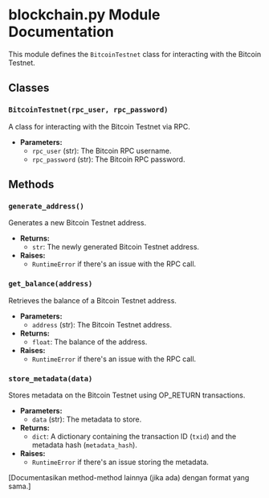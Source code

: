 # blockchain.py Module Documentation

This module defines the `BitcoinTestnet` class for interacting with the Bitcoin Testnet.

## Classes

### `BitcoinTestnet(rpc_user, rpc_password)`

A class for interacting with the Bitcoin Testnet via RPC.

*   **Parameters:**
    *   `rpc_user` (str): The Bitcoin RPC username.
    *   `rpc_password` (str): The Bitcoin RPC password.

## Methods

### `generate_address()`

Generates a new Bitcoin Testnet address.

*   **Returns:**
    *   `str`: The newly generated Bitcoin Testnet address.
*   **Raises:**
    *   `RuntimeError` if there's an issue with the RPC call.

### `get_balance(address)`

Retrieves the balance of a Bitcoin Testnet address.

*   **Parameters:**
    *   `address` (str): The Bitcoin Testnet address.
*   **Returns:**
    *   `float`: The balance of the address.
*   **Raises:**
    *   `RuntimeError` if there's an issue with the RPC call.

### `store_metadata(data)`

Stores metadata on the Bitcoin Testnet using OP_RETURN transactions.

*   **Parameters:**
    *   `data` (str): The metadata to store.
*   **Returns:**
    *   `dict`: A dictionary containing the transaction ID (`txid`) and the metadata hash (`metadata_hash`).
*   **Raises:**
    *   `RuntimeError` if there's an issue storing the metadata.

[Documentasikan method-method lainnya (jika ada) dengan format yang sama.]